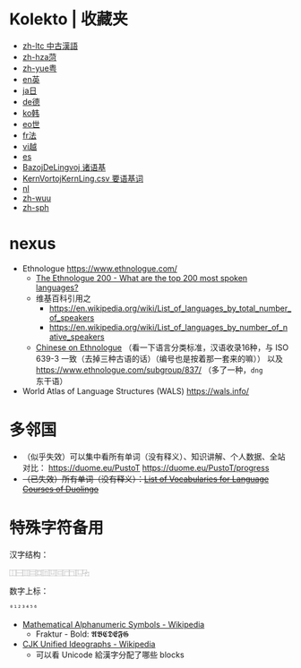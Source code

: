 # Kolekto | 收藏夹

- [zh-ltc 中古漢語](./400-zh-ltc-中漢-MezaĈinaFonologio.md)
- [zh-hza菏](./400-zh-cmn-zgyu-菏-Heze.md)
- [zh-yue粤](./400-zh-yue-粵-Kantona.md)
- [en英](./400-en-Angla.md)
- [ja日](./400-ja-日-Japana.md)
- [de德](./400-de-德-Germana.md)
- [ko韩](./400-ko-韓-Korean.md)
- [eo世](./400-eo-冀-Esperanto.md)
- [fr法](./400-fr-法-Franca.md)
- [vi越](./400-vi-越-Vjetnama.md)
- [es](./400-es-西-Hispana.md)
- [BazojDeLingvoj 诸语基](./407.1-諸基-BazojDeLingvoj.md)
- [KernVortojKernLing.csv 要语基词](./407.1-KernVortoj/KernVortojKernLing.csv)
- [nl](./400-nl-荷-Dutch.md)
- [zh-wuu](./400-zh-wuu-吳-Wu.md)
- [zh-sph](./400-zh-cmn-xghu-石-Shiping.md)

# nexus

- Ethnologue https://www.ethnologue.com/
    - [The Ethnologue 200 - What are the top 200 most spoken languages?](https://www.ethnologue.com/guides/ethnologue200)
    - 维基百科引用之
        - https://en.wikipedia.org/wiki/List_of_languages_by_total_number_of_speakers
        - https://en.wikipedia.org/wiki/List_of_languages_by_number_of_native_speakers
    - [Chinese on Ethnologue](https://www.ethnologue.com/language/zho/) （看一下语言分类标准，汉语收录16种，与 ISO 639-3 一致（去掉三种古语的话）（编号也是按着那一套来的嘛）） 以及 https://www.ethnologue.com/subgroup/837/ （多了一种，`dng`东干语）
- World Atlas of Language Structures (WALS) https://wals.info/

# 多邻国

- （似乎失效）可以集中看所有单词（没有释义）、知识讲解、个人数据、全站对比： https://duome.eu/PustoT   https://duome.eu/PustoT/progress
- ~~（已失效）所有单词（没有释义）：[List of Vocabularies for Language Courses of Duolingo](https://forum.duolingo.com/comment/31074292)~~

# 特殊字符备用

汉字结构：

```
⿰⿱⿲⿳⿴⿵⿶⿷⿸⿹⿺⿻
```

数字上标：

```
⁰¹²³⁴⁵⁶
```

- [Mathematical Alphanumeric Symbols - Wikipedia](https://en.wikipedia.org/wiki/Mathematical_Alphanumeric_Symbols)
    - Fraktur - Bold: 𝕬𝕭𝕮𝕯𝕰𝕱𝕲
- [CJK Unified Ideographs - Wikipedia](https://en.wikipedia.org/wiki/CJK_Unified_Ideographs)
    - 可以看 Unicode 給漢字分配了哪些 blocks
